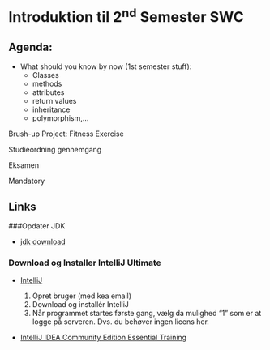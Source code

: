 # Introduktion til 2<sup>nd</sup> Semester SWC
## Agenda:
* What should you know by now (1st semester stuff): 
	* Classes
    * methods
    * attributes
    * return values 
   * inheritance 
   * polymorphism,…

Brush-up Project: Fitness Exercise

Studieordning gennemgang    

Eksamen

Mandatory



## Links
###Opdater JDK    

* [jdk download](http://www.java.oracle.com)

### Download og Installer IntelliJ Ultimate    

* [IntelliJ](https://www.jetbrains.com/estore/students/)
	1. Opret bruger (med kea email)
	2. Download og installér IntelliJ 
	3. Når programmet startes første gang, vælg da mulighed “1” som er at logge på serveren. Dvs. du behøver ingen licens her.


* [IntelliJ IDEA Community Edition Essential Training](https://www.lynda.com/Java-tutorials/Welcome/486759/606148-4.html)

